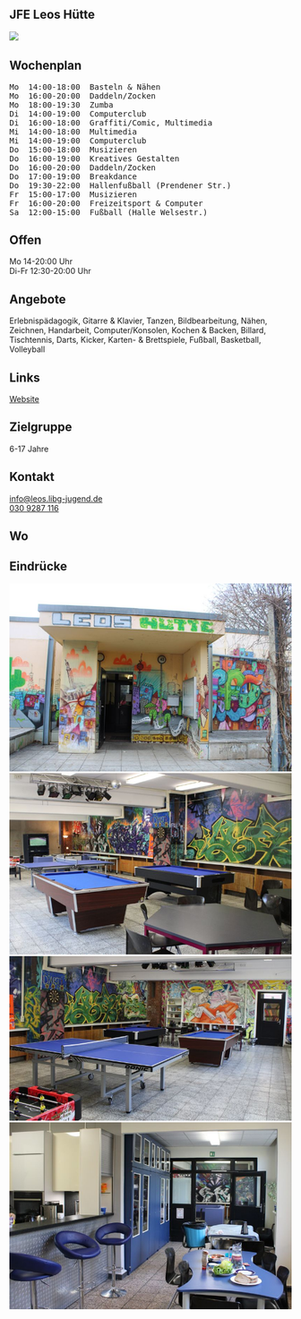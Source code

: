 ## JFE Leos Hütte
<img id="topmedia" src="images/Leos_Huette/Logo Leos Hütte.jpg" />

## Wochenplan
<pre id="weeklyschedule">
Mo  14:00-18:00  Basteln & Nähen
Mo  16:00-20:00  Daddeln/Zocken
Mo  18:00-19:30  Zumba
Di  14:00-19:00  Computerclub
Di  16:00-18:00  Graffiti/Comic, Multimedia
Mi  14:00-18:00  Multimedia
Mi  14:00-19:00  Computerclub
Do  15:00-18:00  Musizieren 
Do  16:00-19:00  Kreatives Gestalten
Do  16:00-20:00  Daddeln/Zocken
Do  17:00-19:00  Breakdance
Do  19:30-22:00  Hallenfußball (Prendener Str.)
Fr  15:00-17:00  Musizieren
Fr  16:00-20:00  Freizeitsport & Computer
Sa  12:00-15:00  Fußball (Halle Welsestr.)
</pre>

## Offen
Mo 14-20:00 Uhr<br>
Di-Fr 12:30-20:00 Uhr

## Angebote
<p id="activities">
Erlebnispädagogik, Gitarre & Klavier, Tanzen, Bildbearbeitung, Nähen, Zeichnen, Handarbeit, Computer/Konsolen, Kochen & Backen, Billard, Tischtennis, Darts, Kicker, Karten- & Brettspiele, Fußball, Basketball, Volleyball                   
</p>

## Links
<a class="external_link" href="http://leos-huette.de/">Website</a>

## Zielgruppe
6-17 Jahre

## Kontakt
[info@leos.libg-jugend.de](mailto:info@leos.libg-jugend.de)<br>
<a href="tel:+49309287116">030 9287 116</a>
 

## Wo
<div id="gmap"></div>
<script>window.onload = showMap('Grevesmühlener Str. 43, 13059 Berlin', 0, 'gmap_mini')</script>

## Eindrücke
<div class="mediacontainer">
 <img src="images/Leos_Huette/2.JPG" />
 <img src="images/Leos_Huette/3.JPG" />
 <img src="images/Leos_Huette/5.JPG" />
 <img src="images/Leos_Huette/6.JPG" />
</div>
